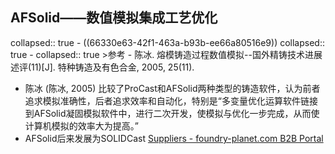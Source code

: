 ## AFSolid——数值模拟集成工艺优化
collapsed:: true
	- ((66330e63-42f1-463a-b93b-ee66a80516e9))
	  collapsed:: true
		- collapsed:: true
		  >参考
			- 陈冰. 熔模铸造过程数值模拟--国外精铸技术进展述评(11)[J]. 特种铸造及有色合金, 2005, 25(11).
- 陈冰 (陈冰, 2005) 比较了ProCast和AFSolid两种类型的铸造软件，认为前者追求模拟准确性，后者追求效率和自动化，特别是“多变量优化运算软件链接到AFSolid凝固模拟软件中，进行二次开发，使模拟与优化一步完成，从而使计算机模拟的效率大为提高。”
- AFSolid后来发展为SOLIDCast [Suppliers - foundry-planet.com B2B Portal](https://www.foundry-planet.com/profiles/suppliers/show/finite-solutions-inc/)